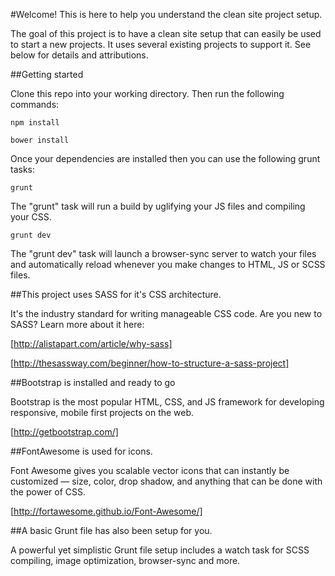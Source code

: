 #Welcome! This is here to help you understand the clean site project setup.

The goal of this project is to have a clean site setup that can easily be used to start a new projects. It uses several existing projects to support it. See below for details and attributions.

##Getting started

Clone this repo into your working directory. Then run the following commands:

    npm install

    bower install
    
Once your dependencies are installed then you can use the following grunt tasks:

    grunt 
    
The "grunt" task will run a build by uglifying your JS files and compiling your CSS.

    grunt dev
    
The "grunt dev" task will launch a browser-sync server to watch your files and automatically reload whenever you make changes to HTML, JS or SCSS files.

##This project uses SASS for it's CSS architecture. 

It's the industry standard for writing manageable CSS code. Are you new to SASS? Learn more about it here:

[http://alistapart.com/article/why-sass]

[http://thesassway.com/beginner/how-to-structure-a-sass-project]

##Bootstrap is installed and ready to go

Bootstrap is the most popular HTML, CSS, and JS framework for developing responsive, mobile first projects on the web.

[http://getbootstrap.com/]

##FontAwesome is used for icons.

Font Awesome gives you scalable vector icons that can instantly be customized — size, color, drop shadow, and anything that can be done with the power of CSS.

[http://fortawesome.github.io/Font-Awesome/]

##A basic Grunt file has also been setup for you.

A powerful yet simplistic Grunt file setup includes a watch task for SCSS compiling, image optimization, browser-sync and more.